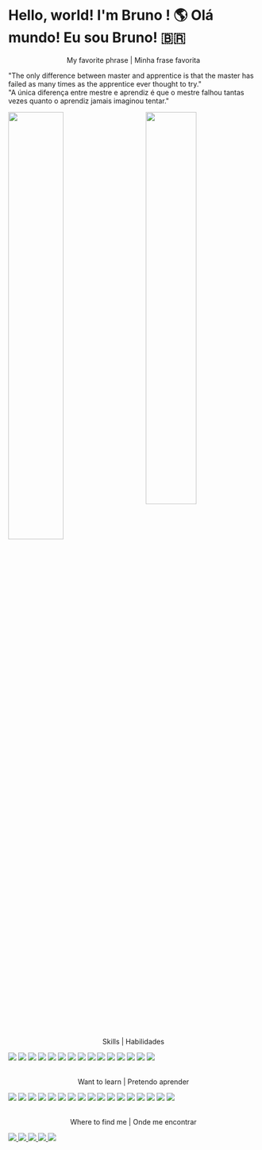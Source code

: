 # Hello, world! I'm Bruno ! 🌎 Olá mundo! Eu sou Bruno! 🇧🇷

<p align="center"> My favorite phrase | Minha frase favorita </p>

"The only difference between master and apprentice is that the master has failed as many times as the apprentice ever thought to try." <br/> "A única diferença entre mestre e aprendiz é que o mestre falhou tantas vezes quanto o aprendiz jamais imaginou tentar."
<br/>

<div >
  <a href="https://github.com/brunoan99/brunoan99">
    <img align="left" width="47%" src="https://github-readme-stats.vercel.app/api?username=brunoan99&show_icons=true&count_private=true&theme=dracula" />
  </a>

  <a href="https://github.com/brunoan99/brunoan99">
    <img align="right" width="45%" src="https://github-readme-stats.vercel.app/api/top-langs/?username=brunoan99&layout=compact" />
  </a>
</div>
<br clear="left"/>
<br/>

<p align="center">Skills | Habilidades</p>

<div>
<img src="https://img.shields.io/badge/TypeScript-007ACC?style=for-the-badge&logo=typescript&logoColor=white">
<img src="https://img.shields.io/badge/Python-FFD43B?style=for-the-badge&logo=python&logoColor=blue">
<img src="https://img.shields.io/badge/JavaScript-323330?style=for-the-badge&logo=javascript&logoColor=F7DF1E">
<img src="https://img.shields.io/badge/HTML5-E34F26?style=for-the-badge&logo=html5&logoColor=white">
<img src="https://img.shields.io/badge/CSS3-1572B6?style=for-the-badge&logo=css3&logoColor=white">
<img src="https://img.shields.io/badge/Node.js-339933?style=for-the-badge&logo=nodedotjs&logoColor=white">
<img src="https://img.shields.io/badge/npm-CB3837?style=for-the-badge&logo=npm&logoColor=white">
<img src="https://img.shields.io/badge/Yarn-2C8EBB?style=for-the-badge&logo=yarn&logoColor=white">
<img src="https://img.shields.io/badge/Jest-C21325?style=for-the-badge&logo=jest&logoColor=white">
<img src="https://img.shields.io/badge/fastapi-109989?style=for-the-badge&logo=FASTAPI&logoColor=white">
<img src="https://img.shields.io/badge/Express.js-000000?style=for-the-badge&logo=express&logoColor=white">
<img src="https://img.shields.io/badge/JWT-000000?style=for-the-badge&logo=JSON%20web%20tokens&logoColor=white">
<img src="https://img.shields.io/badge/PostgreSQL-316192?style=for-the-badge&logo=postgresql&logoColor=white">
<img src="https://img.shields.io/badge/Linux-FCC624?style=for-the-badge&logo=linux&logoColor=black">
<img src="https://img.shields.io/badge/Postman-FF6C37?style=for-the-badge&logo=Postman&logoColor=white">
</div>
<br/>

<p align="center"> Want to learn | Pretendo aprender </p>

<div>
<img src="https://img.shields.io/badge/Go-00ADD8?style=for-the-badge&logo=go&logoColor=white">
<img src="https://img.shields.io/badge/Clojure-5881D8?style=for-the-badge&logo=clojure&logoColor=white">
<img src="https://img.shields.io/badge/Amazon_AWS-FF9900?style=for-the-badge&logo=amazonaws&logoColor=white">
<img src="https://img.shields.io/badge/Docker-2CA5E0?style=for-the-badge&logo=docker&logoColor=white">
<img src="https://img.shields.io/badge/kubernetes-326ce5.svg?&style=for-the-badge&logo=kubernetes&logoColor=white">
<img src="https://img.shields.io/badge/Nginx-009639?style=for-the-badge&logo=nginx&logoColor=white">
<img src="https://img.shields.io/badge/Terraform-7B42BC?style=for-the-badge&logo=terraform&logoColor=white">
<img src="https://img.shields.io/badge/rabbitmq-%23FF6600.svg?&style=for-the-badge&logo=rabbitmq&logoColor=white">
<img src="https://img.shields.io/badge/redis-%23DD0031.svg?&style=for-the-badge&logo=redis&logoColor=white">
<img src="https://img.shields.io/badge/nestjs-E0234E?style=for-the-badge&logo=nestjs&logoColor=white">
<img src="https://img.shields.io/badge/MongoDB-4EA94B?style=for-the-badge&logo=mongodb&logoColor=white">
<img src="https://img.shields.io/badge/GraphQl-E10098?style=for-the-badge&logo=graphql&logoColor=white">
<img src="https://img.shields.io/badge/Prisma-3982CE?style=for-the-badge&logo=Prisma&logoColor=white">
<img src="https://img.shields.io/badge/React-20232A?style=for-the-badge&logo=react&logoColor=61DAFB">
<img src="https://img.shields.io/badge/React_Native-20232A?style=for-the-badge&logo=react&logoColor=61DAFB">
<img src="https://img.shields.io/badge/Swagger-85EA2D?style=for-the-badge&logo=Swagger&logoColor=white">
<img src="https://img.shields.io/badge/Jenkins-D24939?style=for-the-badge&logo=Jenkins&logoColor=white">
</div>

<br/>

<p align="center">Where to find me | Onde me encontrar</p>

<div>
<a href="brunoan99@gmail.com"> 
<img src="https://img.shields.io/badge/Gmail-D14836?style=for-the-badge&logo=gmail&logoColor=white" />
</a>
<a href="https://www.linkedin.com/in/brunoandradedev/"> 
<img src="https://img.shields.io/badge/LinkedIn-0077B5?style=for-the-badge&logo=linkedin&logoColor=white"/>
</a>
<a href="https://github.com/brunoan99"> 
<img src="https://img.shields.io/badge/GitHub-100000?style=for-the-badge&logo=github&logoColor=white"/>
</a>
<a href="https://www.codewars.com/users/brunoan99"> 
<img src="https://img.shields.io/badge/Codewars-B1361E?style=for-the-badge&logo=Codewars&logoColor=white">
</a>
<a href="https://open.spotify.com/user/315wim26swdkz4zrwqora4isvtfq"> 
<img src="https://img.shields.io/badge/Spotify-1ED760?&style=for-the-badge&logo=spotify&logoColor=white">
</a>
</div>
<br/>
